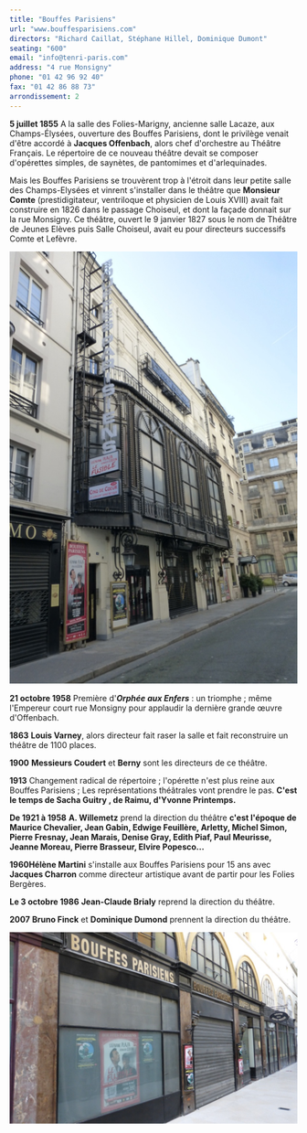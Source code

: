 ```yaml
---
title: "Bouffes Parisiens"
url: "www.bouffesparisiens.com"
directors: "Richard Caillat, Stéphane Hillel, Dominique Dumont"
seating: "600"
email: "info@tenri-paris.com"
address: "4 rue Monsigny"
phone: "01 42 96 92 40"
fax: "01 42 86 88 73"
arrondissement: 2
---
```


**5 juillet 1855** A la salle des Folies-Marigny, ancienne salle Lacaze, aux Champs-Élysées, ouverture des Bouffes Parisiens, dont le privilège venait d'être accordé à **Jacques Offenbach**, alors chef d'orchestre au Théâtre Français. Le répertoire de ce nouveau théâtre devait se composer d'opérettes simples, de saynètes, de pantomimes et d'arlequinades.

Mais les Bouffes Parisiens se trouvèrent trop à l'étroit dans leur petite salle des Champs-Elysées et vinrent s'installer dans le théâtre que **Monsieur Comte** (prestidigitateur, ventriloque et physicien de Louis XVIII) avait fait construire en 1826 dans le passage Choiseul, et dont la façade donnait sur la rue Monsigny. Ce théâtre, ouvert le 9 janvier 1827 sous le nom de Théâtre de Jeunes Elèves puis Salle Choiseul, avait eu pour directeurs successifs Comte et Lefèvre.

![Bouffes Parisiens 1](../images/2eme/bouffes-parisiens/bouffes-parisiens-1.png)

**21 octobre 1958** Première d'***Orphée aux Enfers*** : un triomphe ; même l'Empereur court rue Monsigny pour applaudir la dernière grande œuvre d'Offenbach.

**1863**  **Louis Varney**, alors directeur fait raser la salle et fait reconstruire un théâtre de 1100 places.

**1900**  **Messieurs Coudert** et **Berny** sont les directeurs de ce théâtre.

**1913** Changement radical de répertoire ; l'opérette n'est plus reine aux Bouffes Parisiens ; Les représentations théâtrales vont prendre le pas. **C'est le temps de Sacha Guitry , de Raimu, d'Yvonne Printemps.**

**De 1921 à 1958**  **A. Willemetz** prend la direction du théâtre **c'est l'époque de Maurice Chevalier, Jean Gabin, Edwige Feuillère, Arletty, Michel Simon, Pierre Fresnay, Jean Marais, Denise Gray, Edith Piaf, Paul Meurisse, Jeanne Moreau, Pierre Brasseur, Elvire Popesco...**

**1960Hélène Martini** s'installe aux Bouffes Parisiens pour 15 ans avec **Jacques Charron** comme directeur artistique avant de partir pour les Folies Bergères.

**Le 3 octobre 1986**  **Jean-Claude Brialy** reprend la direction du théâtre.

**2007**  **Bruno Finck** et **Dominique Dumond** prennent la direction du théâtre.

![Bouffes Parisiens 1](../images/2eme/bouffes-parisiens/bouffes-parisiens-2.png)